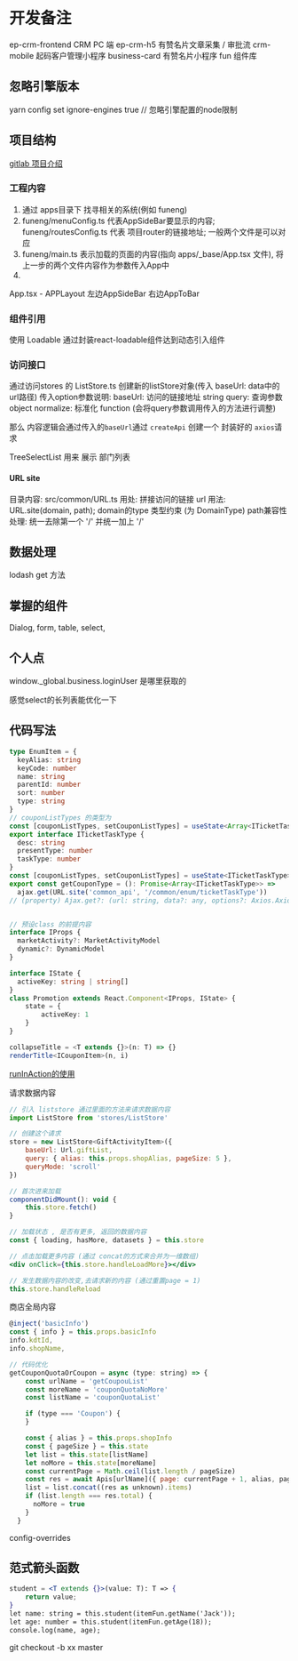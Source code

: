 # 开发备注

ep-crm-frontend CRM PC 端
ep-crm-h5  有赞名片文章采集 / 审批流
crm-mobile  起码客户管理小程序
business-card 有赞名片小程序
fun 组件库

## 忽略引擎版本

yarn config set ignore-engines true // 忽略引擎配置的node限制

## 项目结构

[gitlab 项目介绍](https://gitlab.qima-inc.com/enable-platform-frontend/ep-crm-frontend#%E5%BC%80%E5%8F%91%E7%8E%AF%E5%A2%83%E5%8F%8A%E9%83%A8%E7%BD%B2)

### 工程内容

1. 通过 apps目录下 找寻相关的系统(例如 funeng)
2. funeng/menuConfig.ts 代表AppSideBar要显示的内容; funeng/routesConfig.ts 代表 项目router的链接地址; 一般两个文件是可以对应
3. funeng/main.ts 表示加载的页面的内容(指向 apps/_base/App.tsx 文件), 将上一步的两个文件内容作为参数传入App中
4. 
App.tsx - APPLayout 左边AppSideBar 右边AppToBar

### 组件引用

使用 Loadable 通过封装react-loadable组件达到动态引入组件

### 访问接口

通过访问stores 的 ListStore.ts 创建新的listStore对象(传入 baseUrl: data中的url路径)
传入option参数说明:
    baseUrl: 访问的链接地址 string
    query: 查询参数 object
    normalize: 标准化 function (会将query参数调用传入的方法进行调整)

那么 内容逻辑会通过传入的`baseUrl`通过 `createApi` 创建一个 封装好的 `axios`请求

TreeSelectList 用来 展示 部门列表

#### URL site

目录内容: src/common/URL.ts
用处: 拼接访问的链接 url
用法: URL.site(domain, path);
domain的type 类型约束 (为 DomainType)
path兼容性处理: 统一去除第一个 '/' 并统一加上 '/'

## 数据处理

lodash get 方法

## 掌握的组件

Dialog, form, table, select, 

## 个人点

window._global.business.loginUser 是哪里获取的

感觉select的长列表能优化一下

## 代码写法

```ts
type EnumItem = {
  keyAlias: string
  keyCode: number
  name: string
  parentId: number
  sort: number
  type: string
}
// couponListTypes 的类型为 
const [couponListTypes, setCouponListTypes] = useState<Array<ITicketTaskType>>([])
export interface ITicketTaskType {
  desc: string
  presentType: number
  taskType: number
}
const [couponListTypes, setCouponListTypes] = useState<ITicketTaskType>()
export const getCouponType = (): Promise<Array<ITicketTaskType>> =>
  ajax.get(URL.site('common_api', '/common/enum/ticketTaskType'))
// (property) Ajax.get?: (url: string, data?: any, options?: Axios.AxiosRequestConfig & Props) => Promise<any>


// 预设class 的前提内容
interface IProps {
  marketActivity?: MarketActivityModel
  dynamic?: DynamicModel
}

interface IState {
  activeKey: string | string[]
}
class Promotion extends React.Component<IProps, IState> {
    state = {
        activeKey: 1
    }
}
```

```ts
collapseTitle = <T extends {}>(n: T) => {}
renderTitle<ICouponItem>(n, i)
```

[runInAction的使用](https://zhuanlan.zhihu.com/p/77170757)

请求数据内容

```jsx
// 引入 liststore 通过里面的方法来请求数据内容
import ListStore from 'stores/ListStore'

// 创建这个请求
store = new ListStore<GiftActivityItem>({
    baseUrl: Url.giftList,
    query: { alias: this.props.shopAlias, pageSize: 5 },
    queryMode: 'scroll'
})

// 首次进来加载
componentDidMount(): void {
    this.store.fetch()
}

// 加载状态 , 是否有更多, 返回的数据内容
const { loading, hasMore, datasets } = this.store

// 点击加载更多内容 (通过 concat的方式来合并为一维数组)
<div onClick={this.store.handleLoadMore}></div>

// 发生数据内容的改变,去请求新的内容 (通过重置page = 1)
this.store.handleReload
```

商店全局内容

```jsx
@inject('basicInfo')
const { info } = this.props.basicInfo
info.kdtId,
info.shopName,

```

```jsx
// 代码优化
getCouponQuotaOrCoupon = async (type: string) => {
    const urlName = 'getCoupouList'
    const moreName = 'couponQuotaNoMore'
    const listName = 'couponQuotaList'

    if (type === 'Coupon') {
    }

    const { alias } = this.props.shopInfo
    const { pageSize } = this.state
    let list = this.state[listName]
    let noMore = this.state[moreName]
    const currentPage = Math.ceil(list.length / pageSize)
    const res = await Apis[urlName]({ page: currentPage + 1, alias, pageSize })
    list = list.concat((res as unknown).items)
    if (list.length === res.total) {
      noMore = true
    }
  }
```
config-overrides


## 范式箭头函数

```jsx
student = <T extends {}>(value: T): T => {
    return value;
}
let name: string = this.student(itemFun.getName('Jack'));
let age: number = this.student(itemFun.getAge(18));
console.log(name, age);
```

git checkout -b xx master